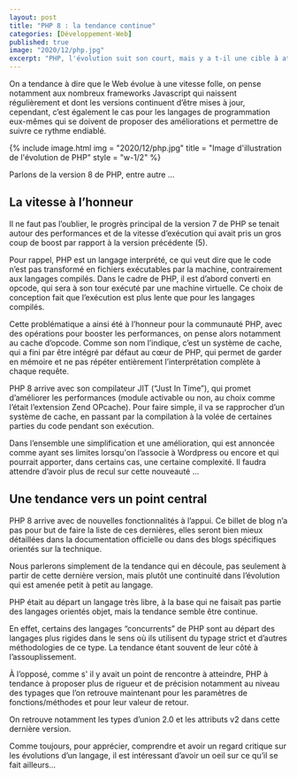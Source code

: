 ```yaml
---
layout: post
title: "PHP 8 : la tendance continue"
categories: [Développement-Web]
published: true
image: "2020/12/php.jpg"
excerpt: "PHP, l'évolution suit son court, mais y a t-il une cible à atteindre ? Une tendance continue ? Prenons un peu de recul sur la continuité du langage"
--- 
```


On a tendance à dire que le Web évolue à une vitesse folle, on pense notamment aux nombreux frameworks Javascript qui naissent régulièrement et dont les versions continuent d’être mises à jour, cependant, c’est également le cas pour les langages de programmation eux-mêmes qui se doivent de proposer des améliorations et permettre de suivre ce rythme endiablé.

{% include image.html img = "2020/12/php.jpg" title = "Image d'illustration de l'évolution de PHP" style = "w-1/2" %}

Parlons de la version 8 de PHP, entre autre …

## La vitesse à l’honneur

Il ne faut pas l’oublier, le progrès principal de la version 7 de PHP se tenait autour des performances et de la vitesse d’exécution qui avait pris un gros coup de boost par rapport à la version précédente (5). 

Pour rappel, PHP est un langage interprété, ce qui veut dire que le code n’est pas transformé en fichiers exécutables par la machine, contrairement aux langages compilés.
Dans le cadre de PHP, il est d’abord converti en opcode, qui sera à son tour exécuté par une machine virtuelle. Ce choix de conception fait que l’exécution est plus lente que pour les langages compilés.

Cette problématique a ainsi été à l’honneur pour la communauté PHP, avec des opérations pour booster les performances, on pense alors notamment au cache d’opcode.
Comme son nom l’indique, c’est un système de cache, qui a fini par être intégré par défaut au cœur de PHP, qui permet de garder en mémoire et ne pas répéter entièrement l’interprétation complète à chaque requête. 

PHP 8 arrive avec son compilateur JIT (“Just In Time”), qui promet d’améliorer les performances (module activable ou non, au choix comme l’était l’extension Zend OPcache). 
Pour faire simple, il va se rapprocher d’un système de cache, en passant par la compilation à la volée de certaines parties du code pendant son exécution.

Dans l’ensemble une simplification et une amélioration, qui est annoncée comme ayant ses limites lorsqu'on l’associe à Wordpress ou encore et qui pourrait apporter, dans certains cas, une certaine complexité. Il faudra attendre d’avoir plus de recul sur cette nouveauté …

## Une tendance vers un point central

PHP 8 arrive avec de nouvelles fonctionnalités à l’appui. Ce billet de blog n’a pas pour but de faire la liste de ces dernières, elles seront bien mieux détaillées dans la documentation officielle ou dans des blogs spécifiques orientés sur la technique. 

Nous parlerons simplement de la tendance qui en découle, pas seulement à partir de cette dernière version, mais plutôt une continuité dans l’évolution qui est amenée petit à petit au langage. 

PHP était au départ un langage très libre, à la base qui ne faisait pas partie des langages orientés objet, mais la tendance semble être continue. 

En effet, certains des langages “concurrents” de PHP sont au départ des langages plus rigides dans le sens où ils utilisent du typage strict et d’autres méthodologies de ce type.
La tendance étant souvent de leur côté à l’assouplissement. 

À l’opposé, comme s' il y avait un point de rencontre à atteindre, PHP à tendance à proposer plus de rigueur et de précision notamment au niveau des typages que l’on retrouve maintenant pour les paramètres de fonctions/méthodes et pour leur valeur de retour.

On retrouve notamment les types d’union 2.0 et les attributs v2 dans cette dernière version. 

Comme toujours, pour apprécier, comprendre et avoir un regard critique sur les évolutions d’un langage, il est intéressant d’avoir un oeil sur ce qu’il se fait ailleurs… 
